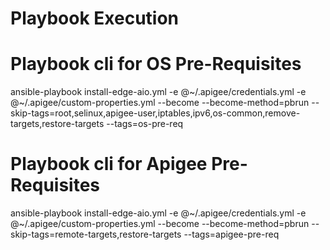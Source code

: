 # Playbook Execution

# Playbook cli for OS Pre-Requisites
ansible-playbook
    install-edge-aio.yml
    -e @~/.apigee/credentials.yml
    -e @~/.apigee/custom-properties.yml
    --become
    --become-method=pbrun
    --skip-tags=root,selinux,apigee-user,iptables,ipv6,os-common,remove-targets,restore-targets
    --tags=os-pre-req

# Playbook cli for Apigee Pre-Requisites
ansible-playbook
    install-edge-aio.yml
    -e @~/.apigee/credentials.yml
    -e @~/.apigee/custom-properties.yml
    --become
    --become-method=pbrun
    --skip-tags=remote-targets,restore-targets
    --tags=apigee-pre-req

